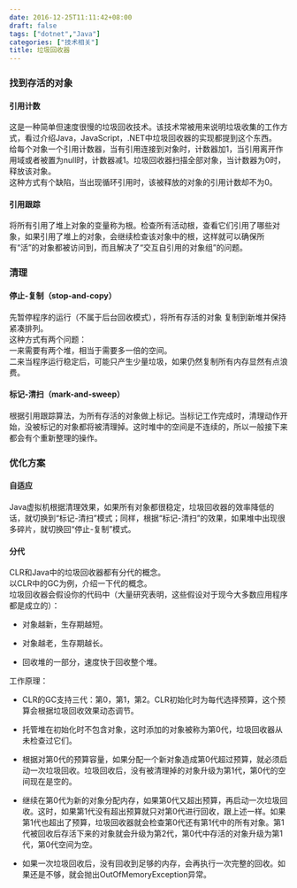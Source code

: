 ```yaml
---
date: 2016-12-25T11:11:42+08:00
draft: false
tags: ["dotnet","Java"]
categories: ["技术相关"]
title: 垃圾回收器
---
```


### 找到存活的对象

#### 引用计数
这是一种简单但速度很慢的垃圾回收技术。该技术常被用来说明垃圾收集的工作方式，看过介绍Java，JavaScript，.NET中垃圾回收器的实现都提到这个东西。  
给每个对象一个引用计数器，当有引用连接到对象时，计数器加1，当引用离开作用域或者被置为null时，计数器减1。垃圾回收器扫描全部对象，当计数器为0时，释放该对象。  
这种方式有个缺陷，当出现循环引用时，该被释放的对象的引用计数却不为0。

#### 引用跟踪
将所有引用了堆上对象的变量称为根。检查所有活动根，查看它们引用了哪些对象，如果引用了堆上的对象，会继续检查该对象中的根，这样就可以确保所有“活”的对象都被访问到，而且解决了“交互自引用的对象组”的问题。

### 清理

#### 停止-复制（stop-and-copy）
先暂停程序的运行（不属于后台回收模式），将所有存活的对象
复制到新堆并保持紧凑排列。  
这种方式有两个问题：  
一来需要有两个堆，相当于需要多一倍的空间。  
二来当程序运行稳定后，可能只产生少量垃圾，如果仍然复制所有内存显然有点浪费。  

#### 标记-清扫（mark-and-sweep）
根据引用跟踪算法，为所有存活的对象做上标记。当标记工作完成时，清理动作开始，没被标记的对象都将被清理掉。这时堆中的空间是不连续的，所以一般接下来都会有个重新整理的操作。

### 优化方案

#### 自适应
Java虚拟机根据清理效果，如果所有对象都很稳定，垃圾回收器的效率降低的话，就切换到“标记-清扫”模式；同样，根据“标记-清扫”的效果，如果堆中出现很多碎片，就切换回“停止-复制”模式。

#### 分代
CLR和Java中的垃圾回收器都有分代的概念。  
以CLR中的GC为例，介绍一下代的概念。  
垃圾回收器会假设你的代码中（大量研究表明，这些假设对于现今大多数应用程序都是成立的）：  

- 对象越新，生存期越短。  

- 对象越老，生存期越长。

- 回收堆的一部分，速度快于回收整个堆。  

工作原理：  

- CLR的GC支持三代：第0，第1，第2。CLR初始化时为每代选择预算，这个预算会根据垃圾回收效果动态调节。

- 托管堆在初始化时不包含对象，这时添加的对象被称为第0代，垃圾回收器从未检查过它们。

- 根据对第0代的预算容量，如果分配一个新对象造成第0代超过预算，就必须启动一次垃圾回收。垃圾回收后，没有被清理掉的对象升级为第1代，第0代的空间现在是空的。

- 继续在第0代为新的对象分配内存，如果第0代又超出预算，再启动一次垃圾回收。这时，如果第1代没有超出预算就只对第0代进行回收，跟上述一样。如果第1代也超出了预算，垃圾回收器就会检查第0代还有第1代中的所有对象。第1代被回收后存活下来的对象就会升级为第2代，第0代中存活的对象升级为第1代，第0代空间为空。

- 如果一次垃圾回收后，没有回收到足够的内存，会再执行一次完整的回收。如果还是不够，就会抛出OutOfMemoryException异常。
